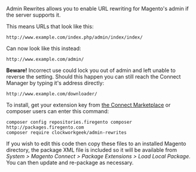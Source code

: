 Admin Rewrites allows you to enable URL rewriting for Magento's admin if the server supports it.

This means URLs that look like this:

    http://www.example.com/index.php/admin/index/index/

Can now look like this instead:

    http://www.example.com/admin/

**Beware!** Incorrect use could lock you out of admin and left unable to reverse the setting.
Should this happen you can still reach the Connect Manager by typing it's address directly:

    http://www.example.com/downloader/

To install, get your extension key from [the Connect Marketplace](http://www.magentocommerce.com/magento-connect/admin-rewrites.html) or composer users can enter this command:

    composer config repositories.firegento composer http://packages.firegento.com
    composer require clockworkgeek/admin-rewrites

If you wish to edit this code then copy these files to an installed Magento directory, the package XML file is included so it will be available from _System > Magento Connect > Package Extensions > Load Local Package_.
You can then update and re-package as necessary.
